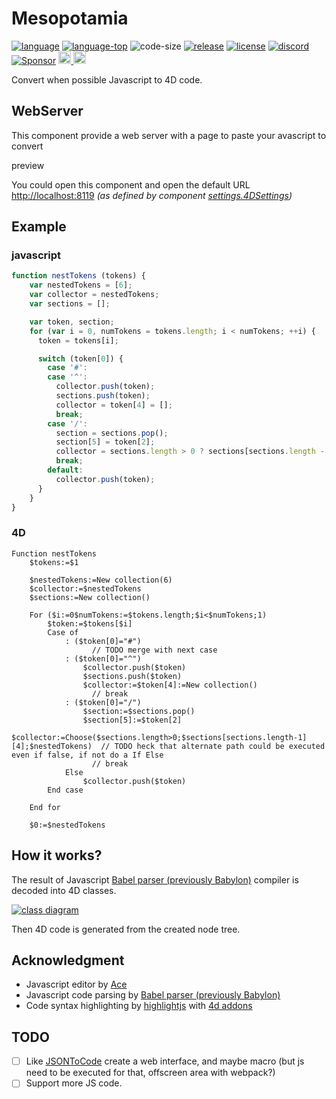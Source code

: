 # Mesopotamia

[![language][code-shield]][code-url] [![language-top][code-top]][code-url] ![code-size][code-size] [![release][release-shield]][release-url] [![license][license-shield]][license-url] [![discord][discord-shield]][discord-url]
[![Sponsor](https://img.shields.io/badge/Sponsor-%F0%9F%A7%A1-white.svg?style=flat)](https://github.com/sponsors/phimage)
<a href="https://www.patreon.com/phimage">
<img src="https://c5.patreon.com/external/logo/become_a_patron_button.png" alt="Become a Patron!" height="20">
</a>
<a href="https://paypal.me/ericphimage">
<img src="https://buymecoffee.intm.org/img/button-paypal-white.png" alt="Buy me a coffee" height="20">
</a>

Convert when possible Javascript to 4D code.

## WebServer

This component provide a web server with a page to paste your avascript to convert

preview

You could open this component and open the default URL [http://localhost:8119](http://localhost:8119) _(as defined by component [settings.4DSettings](Project/Sources/settings.4DSettings))_


## Example 

### javascript

```javascript
function nestTokens (tokens) {
    var nestedTokens = [6];
    var collector = nestedTokens;
    var sections = [];

    var token, section;
    for (var i = 0, numTokens = tokens.length; i < numTokens; ++i) {
      token = tokens[i];

      switch (token[0]) {
        case '#':
        case '^':
          collector.push(token);
          sections.push(token);
          collector = token[4] = [];
          break;
        case '/':
          section = sections.pop();
          section[5] = token[2];
          collector = sections.length > 0 ? sections[sections.length - 1][4] : nestedTokens;
          break;
        default:
          collector.push(token);
      }
    }
}
```

### 4D

```4d
Function nestTokens
	$tokens:=$1
	
	$nestedTokens:=New collection(6)
	$collector:=$nestedTokens
	$sections:=New collection()
	
	For ($i:=0$numTokens:=$tokens.length;$i<$numTokens;1)
		$token:=$tokens[$i]
		Case of 
			: ($token[0]="#")
				  // TODO merge with next case 
			: ($token[0]="^")
				$collector.push($token)
				$sections.push($token)
				$collector:=$token[4]:=New collection()
				  // break
			: ($token[0]="/")
				$section:=$sections.pop()
				$section[5]:=$token[2]
				$collector:=Choose($sections.length>0;$sections[sections.length-1][4];$nestedTokens)  // TODO heck that alternate path could be executed even if false, if not do a If Else
				  // break
			Else 
				$collector.push($token)
		End case 
		
	End for 
	
	$0:=$nestedTokens
```


## How it works?

The result of Javascript [Babel parser (previously Babylon)](https://babeljs.io/) compiler is decoded into 4D classes.

[![class diagram](Documentation/classDiagram.svg)](https://mesopelagique.github.io/Mesopotamia/Documentation/classDiagram.svg)

Then 4D code is generated from the created node tree.

## Acknowledgment

- Javascript editor by [Ace](https://ace.c9.io/)
- Javascript code parsing by [Babel parser (previously Babylon)](https://babeljs.io/) 
- Code syntax highlighting by [highlightjs](https://highlightjs.org/) with [4d addons](https://github.com/highlightjs/highlightjs-4d)

## TODO

- [ ] Like [JSONToCode](https://github.com/mesopelagique/JSONToCode) create a web interface, and maybe macro (but js need to be executed for that, offscreen area with webpack?)
- [ ] Support more JS code.

<!-- MARKDOWN LINKS & IMAGES -->
<!-- https://www.markdownguide.org/basic-syntax/#reference-style-links -->
[code-shield]: https://img.shields.io/static/v1?label=language&message=4d&color=blue
[code-top]: https://img.shields.io/github/languages/top/mesopelagique/Mesopotamia.svg
[code-size]: https://img.shields.io/github/languages/code-size/mesopelagique/Mesopotamia.svg
[code-url]: https://developer.4d.com/
[release-shield]: https://img.shields.io/github/v/release/mesopelagique/Mesopotamia
[release-url]: https://github.com/mesopelagique/Mesopotamia/releases/latest
[license-shield]: https://img.shields.io/github/license/mesopelagique/Mesopotamia
[license-url]: LICENSE.md
[discord-shield]: https://img.shields.io/badge/chat-discord-7289DA?logo=discord&style=flat
[discord-url]: https://discord.gg/dVTqZHr
